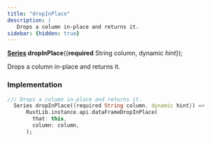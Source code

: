 ```yaml
---
title: "dropInPlace"
description: |
   Drops a column in-place and returns it.
sidebar: {hidden: true}
---
```

<span class="dart-code"><strong>[Series] dropInPlace</strong>({<span class="nobr"><strong>required</strong> String column</span>, <span class="nobr">dynamic <i>hint</i></span>});</span>

 Drops a column in-place and returns it.
### Implementation
```dart
/// Drops a column in-place and returns it.
  Series dropInPlace({required String column, dynamic hint}) =>
      RustLib.instance.api.dataFrameDropInPlace(
        that: this,
        column: column,
      );
```

[Series]: /reference/classes/series
[dynamic]: #